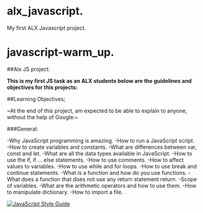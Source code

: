 # alx_javascript.

My first ALX Javascript project.

# javascript-warm_up.

##Alx JS project:

**This is my first JS task as an ALX students below are the guidelines and objectives for this projects:**

##Learning Objectives;

~At the end of this project, am  expected to be able to explain to anyone, without the help of Google:~

###General:

-Why JavaScript programming is amazing.
-How to run a JavaScript script.
-How to create variables and constants.
-What are differences between var, const and let.
-What are all the data types available in JavaScript.
-How to use the if, if ... else statements.
-How to use comments.
-How to affect values to variables.
-How to use while and for loops.
-How to use break and continue statements.
-What is a function and how do you use functions.
-What does a function that does not use any return statement return.
-Scope of variables.
-What are the arithmetic operators and how to use them.
-How to manipulate dictionary.
-How to import a file.

[![JavaScript Style Guide](https://cdn.rawgit.com/standard/standard/master/badge.svg)](https://github.com/standard/standard)

